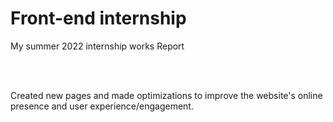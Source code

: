 # Front-end internship
My summer 2022 internship works Report

<br/>

<br/>


Created new pages and made optimizations to improve the website's online presence and user experience/engagement.
